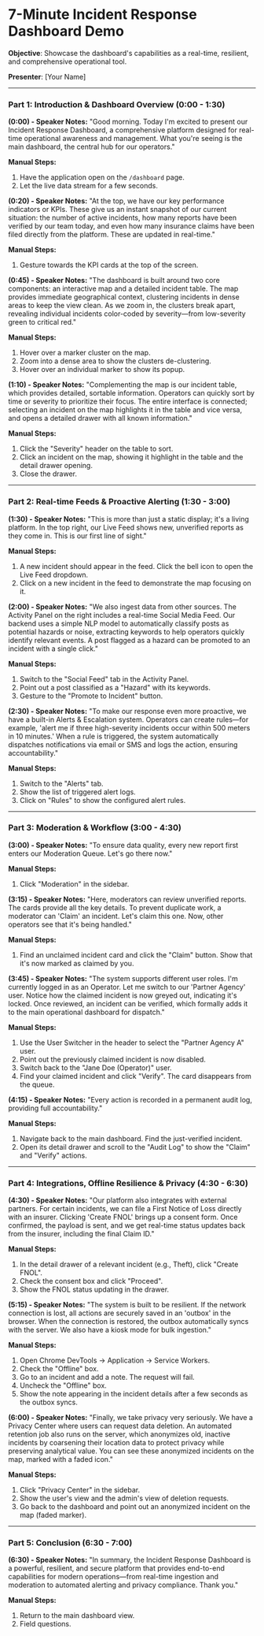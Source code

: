 
# 7-Minute Incident Response Dashboard Demo

**Objective**: Showcase the dashboard's capabilities as a real-time, resilient, and comprehensive operational tool.

**Presenter**: [Your Name]

---

### **Part 1: Introduction & Dashboard Overview (0:00 - 1:30)**

**(0:00) - Speaker Notes:**
"Good morning. Today I'm excited to present our Incident Response Dashboard, a comprehensive platform designed for real-time operational awareness and management. What you're seeing is the main dashboard, the central hub for our operators."

**Manual Steps:**
1.  Have the application open on the `/dashboard` page.
2.  Let the live data stream for a few seconds.

**(0:20) - Speaker Notes:**
"At the top, we have our key performance indicators or KPIs. These give us an instant snapshot of our current situation: the number of active incidents, how many reports have been verified by our team today, and even how many insurance claims have been filed directly from the platform. These are updated in real-time."

**Manual Steps:**
1.  Gesture towards the KPI cards at the top of the screen.

**(0:45) - Speaker Notes:**
"The dashboard is built around two core components: an interactive map and a detailed incident table. The map provides immediate geographical context, clustering incidents in dense areas to keep the view clean. As we zoom in, the clusters break apart, revealing individual incidents color-coded by severity—from low-severity green to critical red."

**Manual Steps:**
1.  Hover over a marker cluster on the map.
2.  Zoom into a dense area to show the clusters de-clustering.
3.  Hover over an individual marker to show its popup.

**(1:10) - Speaker Notes:**
"Complementing the map is our incident table, which provides detailed, sortable information. Operators can quickly sort by time or severity to prioritize their focus. The entire interface is connected; selecting an incident on the map highlights it in the table and vice versa, and opens a detailed drawer with all known information."

**Manual Steps:**
1.  Click the "Severity" header on the table to sort.
2.  Click an incident on the map, showing it highlight in the table and the detail drawer opening.
3.  Close the drawer.

---

### **Part 2: Real-time Feeds & Proactive Alerting (1:30 - 3:00)**

**(1:30) - Speaker Notes:**
"This is more than just a static display; it's a living platform. In the top right, our Live Feed shows new, unverified reports as they come in. This is our first line of sight."

**Manual Steps:**
1.  A new incident should appear in the feed. Click the bell icon to open the Live Feed dropdown.
2.  Click on a new incident in the feed to demonstrate the map focusing on it.

**(2:00) - Speaker Notes:**
"We also ingest data from other sources. The Activity Panel on the right includes a real-time Social Media Feed. Our backend uses a simple NLP model to automatically classify posts as potential hazards or noise, extracting keywords to help operators quickly identify relevant events. A post flagged as a hazard can be promoted to an incident with a single click."

**Manual Steps:**
1.  Switch to the "Social Feed" tab in the Activity Panel.
2.  Point out a post classified as a "Hazard" with its keywords.
3.  Gesture to the "Promote to Incident" button.

**(2:30) - Speaker Notes:**
"To make our response even more proactive, we have a built-in Alerts & Escalation system. Operators can create rules—for example, 'alert me if three high-severity incidents occur within 500 meters in 10 minutes.' When a rule is triggered, the system automatically dispatches notifications via email or SMS and logs the action, ensuring accountability."

**Manual Steps:**
1.  Switch to the "Alerts" tab.
2.  Show the list of triggered alert logs.
3.  Click on "Rules" to show the configured alert rules.

---

### **Part 3: Moderation & Workflow (3:00 - 4:30)**

**(3:00) - Speaker Notes:**
"To ensure data quality, every new report first enters our Moderation Queue. Let's go there now."

**Manual Steps:**
1.  Click "Moderation" in the sidebar.

**(3:15) - Speaker Notes:**
"Here, moderators can review unverified reports. The cards provide all the key details. To prevent duplicate work, a moderator can 'Claim' an incident. Let's claim this one. Now, other operators see that it's being handled."

**Manual Steps:**
1.  Find an unclaimed incident card and click the "Claim" button. Show that it's now marked as claimed by you.

**(3:45) - Speaker Notes:**
"The system supports different user roles. I'm currently logged in as an Operator. Let me switch to our 'Partner Agency' user. Notice how the claimed incident is now greyed out, indicating it's locked. Once reviewed, an incident can be verified, which formally adds it to the main operational dashboard for dispatch."

**Manual Steps:**
1.  Use the User Switcher in the header to select the "Partner Agency A" user.
2.  Point out the previously claimed incident is now disabled.
3.  Switch back to the "Jane Doe (Operator)" user.
4.  Find your claimed incident and click "Verify". The card disappears from the queue.

**(4:15) - Speaker Notes:**
"Every action is recorded in a permanent audit log, providing full accountability."

**Manual Steps:**
1.  Navigate back to the main dashboard. Find the just-verified incident.
2.  Open its detail drawer and scroll to the "Audit Log" to show the "Claim" and "Verify" actions.

---

### **Part 4: Integrations, Offline Resilience & Privacy (4:30 - 6:30)**

**(4:30) - Speaker Notes:**
"Our platform also integrates with external partners. For certain incidents, we can file a First Notice of Loss directly with an insurer. Clicking 'Create FNOL' brings up a consent form. Once confirmed, the payload is sent, and we get real-time status updates back from the insurer, including the final Claim ID."

**Manual Steps:**
1.  In the detail drawer of a relevant incident (e.g., Theft), click "Create FNOL".
2.  Check the consent box and click "Proceed".
3.  Show the FNOL status updating in the drawer.

**(5:15) - Speaker Notes:**
"The system is built to be resilient. If the network connection is lost, all actions are securely saved in an 'outbox' in the browser. When the connection is restored, the outbox automatically syncs with the server. We also have a kiosk mode for bulk ingestion."

**Manual Steps:**
1.  Open Chrome DevTools -> Application -> Service Workers.
2.  Check the "Offline" box.
3.  Go to an incident and add a note. The request will fail.
4.  Uncheck the "Offline" box.
5.  Show the note appearing in the incident details after a few seconds as the outbox syncs.

**(6:00) - Speaker Notes:**
"Finally, we take privacy very seriously. We have a Privacy Center where users can request data deletion. An automated retention job also runs on the server, which anonymizes old, inactive incidents by coarsening their location data to protect privacy while preserving analytical value. You can see these anonymized incidents on the map, marked with a faded icon."

**Manual Steps:**
1.  Click "Privacy Center" in the sidebar.
2.  Show the user's view and the admin's view of deletion requests.
3.  Go back to the dashboard and point out an anonymized incident on the map (faded marker).

---

### **Part 5: Conclusion (6:30 - 7:00)**

**(6:30) - Speaker Notes:**
"In summary, the Incident Response Dashboard is a powerful, resilient, and secure platform that provides end-to-end capabilities for modern operations—from real-time ingestion and moderation to automated alerting and privacy compliance. Thank you."

**Manual Steps:**
1.  Return to the main dashboard view.
2.  Field questions.
